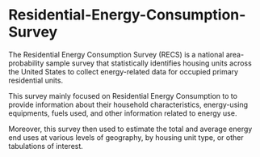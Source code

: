 # Residential-Energy-Consumption-Survey

The Residential Energy Consumption Survey (RECS) is a national area-probability sample survey that statistically identifies housing units across the United States to collect energy-related data for occupied primary residential units.

This survey mainly focused on Residential Energy Consumption to to provide information about their household characteristics, energy-using equipments, fuels used, and other information related to energy use.

Moreover, this survey then used to estimate the total and average energy end uses at various levels of geography, by housing unit type, or other tabulations of interest.
